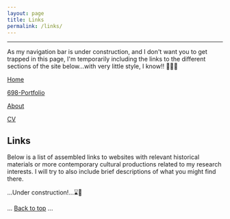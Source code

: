 ```yaml
---
layout: page
title: Links
permalink: /links/
---
```


---
As my navigation bar is under construction, and I don't want you to get trapped in this page, I'm temporarily including the links to the different sections of the site below...with very little style, I know!! 🙈🙉🙊

<a href="/index.html"> Home</a>

[698-Portfolio](/698-Portfolio/)

[About](/about/)

[CV](/cv/)

## Links


Below is a list of assembled links to websites with relevant historical materials or more contemporary cultural productions related to my research interests. I will try to also include brief descriptions of what you might find there.

...Under construction!...⌛🔦

<body id="top">
  ...
  <a href="#top">Back to top</a>
  ...
</body>
